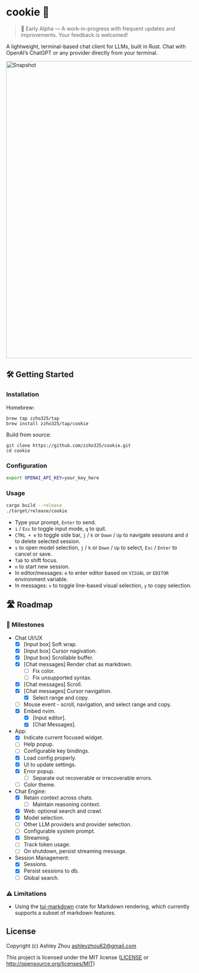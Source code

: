 # cookie 🍪


> 🧪 Early Alpha — A work-in-progress with frequent updates and improvements. Your feedback is welcomed!

A lightweight, terminal-based chat client for LLMs, built in Rust. Chat with OpenAI’s ChatGPT or any provider directly from your terminal.

<img width="800" alt="Snapshot" src="https://github.com/user-attachments/assets/6135bda3-685b-4d40-8e2a-963da1402775" />

## 🛠️ Getting Started

### Installation

Homebrew:
```console
brew tap zzho325/tap
brew install zzho325/tap/cookie
```

Build from source:
```console
git clone https://github.com/zzho325/cookie.git
cd cookie
```

### Configuration

```sh
export OPENAI_API_KEY=your_key_here
```

### Usage
```sh
cargo build --release
./target/release/cookie
```

* Type your prompt, `Enter` to send.
* `i` / `Esc` to toggle input mode, `q` to quit.
* `CTRL + e` to toggle side bar, `j` / `k` or `Down` / `Up` to navigate sessions and `d` to delete selected session.
* `s` to open model selection, `j` / `k` or `Down` / `Up` to select, `Esc` / `Enter` to cancel or save. 
* `Tab` to shift focus.
* `n` to start new session.
* In editor/messages: `e` to enter editor based on `VISUAL` or `EDITOR` environment variable.
* In messages: `v` to toggle line-based visual selection, `y` to copy selection.

## 🛣️ Roadmap

### 🎯 Milestones

* Chat UI/UX 
  * [x] [Input box] Soft wrap.
  * [x] [Input box] Cursor nagivation.
  * [x] [Input box] Scrollable buffer.
  * [x] [Chat messages] Render chat as markdown.
    * [ ] Fix color.
    * [ ] Fix unsupported syntax.
  * [x] [Chat messages] Scroll.
  * [x] [Chat messages] Cursor navigation.
    * [x] Select range and copy.
  * [ ] Mouse event - scroll, navigation, and select range and copy.
  * [x] Embed nvim.
    * [x] [Input editor].
    * [x] [Chat Messages].
* App:
  * [x] Indicate current focused widget.
  * [ ] Help popup.
  * [ ] Configurable key bindings.
  * [x] Load config properly.
  * [x] UI to update settings.
  * [x] Error popup.
    * [ ] Separate out recoverable or irrecoverable errors.
  * [ ] Color theme.
* Chat Engine:
  * [x] Retain context across chats.
    * [ ] Maintain reasoning context.
  * [x] Web: optional search and crawl.
  * [x] Model selection.
  * [ ] Other LLM providers and provider selection.
  * [ ] Configurable system prompt.
  * [x] Streaming.
  * [ ] Track token usage.
  * [ ] On shutdown, persist streaming message.
* Session Management: 
  * [x] Sessions.
  * [x] Persist sessions to db.
  * [ ] Global search.

### ⚠️ Limitations

* Using the [tui-markdown](https://github.com/joshka/tui-markdown) crate for Markdown rendering, which currently supports a subset of markdown features.

## License

Copyright (c) Ashley Zhou <ashleyzhou62@gmail.com>

This project is licensed under the MIT license ([LICENSE] or <http://opensource.org/licenses/MIT>)

[LICENSE]: ./LICENSE
